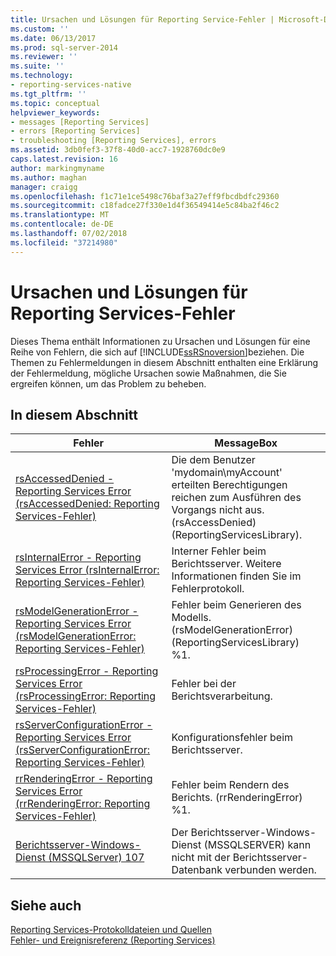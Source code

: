 ```yaml
---
title: Ursachen und Lösungen für Reporting Service-Fehler | Microsoft-Dokumentation
ms.custom: ''
ms.date: 06/13/2017
ms.prod: sql-server-2014
ms.reviewer: ''
ms.suite: ''
ms.technology:
- reporting-services-native
ms.tgt_pltfrm: ''
ms.topic: conceptual
helpviewer_keywords:
- messages [Reporting Services]
- errors [Reporting Services]
- troubleshooting [Reporting Services], errors
ms.assetid: 3db0fef3-37f8-40d0-acc7-1928760dc0e9
caps.latest.revision: 16
author: markingmyname
ms.author: maghan
manager: craigg
ms.openlocfilehash: f1c71e1ce5498c76baf3a27eff9fbcdbdfc29360
ms.sourcegitcommit: c18fadce27f330e1d4f36549414e5c84ba2f46c2
ms.translationtype: MT
ms.contentlocale: de-DE
ms.lasthandoff: 07/02/2018
ms.locfileid: "37214980"
---
```

# <a name="cause-and-resolution-of-reporting-services-errors"></a>Ursachen und Lösungen für Reporting Services-Fehler
  Dieses Thema enthält Informationen zu Ursachen und Lösungen für eine Reihe von Fehlern, die sich auf [!INCLUDE[ssRSnoversion](../../includes/ssrsnoversion-md.md)]beziehen. Die Themen zu Fehlermeldungen in diesem Abschnitt enthalten eine Erklärung der Fehlermeldung, mögliche Ursachen sowie Maßnahmen, die Sie ergreifen können, um das Problem zu beheben.  
  
## <a name="in-this-section"></a>In diesem Abschnitt  
  
|Fehler|MessageBox|  
|-----------|-------------|  
|[rsAccessedDenied - Reporting Services Error (rsAccessedDenied: Reporting Services-Fehler)](rsaccesseddenied-reporting-services-error.md)|Die dem Benutzer 'mydomain\myAccount' erteilten Berechtigungen reichen zum Ausführen des Vorgangs nicht aus. (rsAccessDenied) (ReportingServicesLibrary).|  
|[rsInternalError - Reporting Services Error (rsInternalError: Reporting Services-Fehler)](rsinternalerror-reporting-services-error.md)|Interner Fehler beim Berichtsserver. Weitere Informationen finden Sie im Fehlerprotokoll.|  
|[rsModelGenerationError - Reporting Services Error (rsModelGenerationError: Reporting Services-Fehler)](rsmodelgenerationerror-reporting-services-error.md)|Fehler beim Generieren des Modells. (rsModelGenerationError) (ReportingServicesLibrary) %1.|  
|[rsProcessingError - Reporting Services Error (rsProcessingError: Reporting Services-Fehler)](rsprocessingerror-reporting-services-error.md)|Fehler bei der Berichtsverarbeitung.|  
|[rsServerConfigurationError - Reporting Services Error (rsServerConfigurationError: Reporting Services-Fehler)](rsserverconfigurationerror-reporting-services-error.md)|Konfigurationsfehler beim Berichtsserver.|  
|[rrRenderingError - Reporting Services Error (rrRenderingError: Reporting Services-Fehler)](rrrenderingerror-reporting-services-error.md)|Fehler beim Rendern des Berichts. (rrRenderingError) %1.|  
|[Berichtsserver-Windows-Dienst &#40;MSSQLServer&#41; 107](../../relational-databases/errors-events/mssqlserver-107-database-engine-error.md)|Der Berichtsserver-Windows-Dienst (MSSQLSERVER) kann nicht mit der Berichtsserver-Datenbank verbunden werden.|  
  
## <a name="see-also"></a>Siehe auch  
 [Reporting Services-Protokolldateien und Quellen](../report-server/reporting-services-log-files-and-sources.md)   
 [Fehler- und Ereignisreferenz &#40;Reporting Services&#41;](errors-and-events-reference-reporting-services.md)  
  
  
